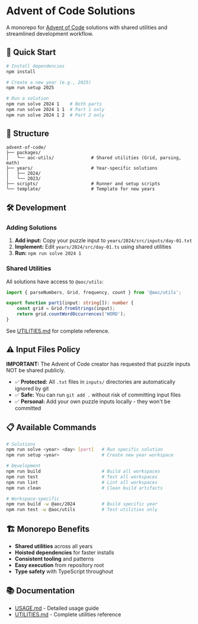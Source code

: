 # Advent of Code Solutions

A monorepo for [Advent of Code](https://adventofcode.com/) solutions with shared utilities and streamlined development workflow.

## 🚀 Quick Start

```bash
# Install dependencies
npm install

# Create a new year (e.g., 2025)
npm run setup 2025

# Run a solution
npm run solve 2024 1    # Both parts
npm run solve 2024 1 1  # Part 1 only  
npm run solve 2024 1 2  # Part 2 only
```

## 📁 Structure

```
advent-of-code/
├── packages/
│   └── aoc-utils/              # Shared utilities (Grid, parsing, math)
├── years/                      # Year-specific solutions
│   ├── 2024/
│   └── 2023/
├── scripts/                    # Runner and setup scripts
└── template/                   # Template for new years
```

## 🛠️ Development

### Adding Solutions

1. **Add input:** Copy your puzzle input to `years/2024/src/inputs/day-01.txt`
2. **Implement:** Edit `years/2024/src/day-01.ts` using shared utilities
3. **Run:** `npm run solve 2024 1`

### Shared Utilities

All solutions have access to `@aoc/utils`:

```typescript
import { parseNumbers, Grid, frequency, count } from '@aoc/utils';

export function part1(input: string[]): number {
    const grid = Grid.fromStrings(input);
    return grid.countWordOccurrences('WORD');
}
```

See [UTILITIES.md](UTILITIES.md) for complete reference.

## ⚠️ Input Files Policy

**IMPORTANT:** The Advent of Code creator has requested that puzzle inputs NOT be shared publicly.

- ✅ **Protected:** All `.txt` files in `inputs/` directories are automatically ignored by git
- ✅ **Safe:** You can run `git add .` without risk of committing input files  
- ✅ **Personal:** Add your own puzzle inputs locally - they won't be committed

## 📋 Available Commands

```bash
# Solutions
npm run solve <year> <day> [part]   # Run specific solution
npm run setup <year>                # Create new year workspace

# Development  
npm run build                       # Build all workspaces
npm run test                        # Test all workspaces
npm run lint                        # Lint all workspaces
npm run clean                       # Clean build artifacts

# Workspace-specific
npm run build -w @aoc/2024          # Build specific year
npm run test -w @aoc/utils          # Test utilities only
```

## 🏗️ Monorepo Benefits

- **Shared utilities** across all years
- **Hoisted dependencies** for faster installs
- **Consistent tooling** and patterns
- **Easy execution** from repository root
- **Type safety** with TypeScript throughout

## 📚 Documentation

- [USAGE.md](USAGE.md) - Detailed usage guide
- [UTILITIES.md](UTILITIES.md) - Complete utilities reference

